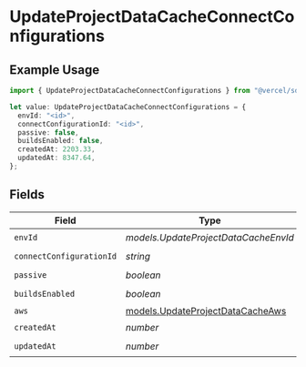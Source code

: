 # UpdateProjectDataCacheConnectConfigurations

## Example Usage

```typescript
import { UpdateProjectDataCacheConnectConfigurations } from "@vercel/sdk/models/updateprojectdatacacheop.js";

let value: UpdateProjectDataCacheConnectConfigurations = {
  envId: "<id>",
  connectConfigurationId: "<id>",
  passive: false,
  buildsEnabled: false,
  createdAt: 2203.33,
  updatedAt: 8347.64,
};
```

## Fields

| Field                                                                      | Type                                                                       | Required                                                                   | Description                                                                |
| -------------------------------------------------------------------------- | -------------------------------------------------------------------------- | -------------------------------------------------------------------------- | -------------------------------------------------------------------------- |
| `envId`                                                                    | *models.UpdateProjectDataCacheEnvId*                                       | :heavy_check_mark:                                                         | N/A                                                                        |
| `connectConfigurationId`                                                   | *string*                                                                   | :heavy_check_mark:                                                         | N/A                                                                        |
| `passive`                                                                  | *boolean*                                                                  | :heavy_check_mark:                                                         | N/A                                                                        |
| `buildsEnabled`                                                            | *boolean*                                                                  | :heavy_check_mark:                                                         | N/A                                                                        |
| `aws`                                                                      | [models.UpdateProjectDataCacheAws](../models/updateprojectdatacacheaws.md) | :heavy_minus_sign:                                                         | N/A                                                                        |
| `createdAt`                                                                | *number*                                                                   | :heavy_check_mark:                                                         | N/A                                                                        |
| `updatedAt`                                                                | *number*                                                                   | :heavy_check_mark:                                                         | N/A                                                                        |